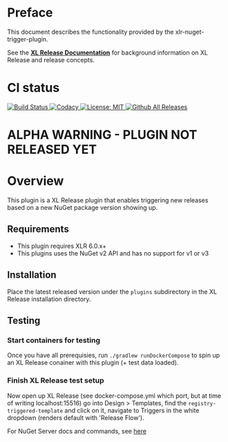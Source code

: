 # Preface #

This document describes the functionality provided by the xlr-nuget-trigger-plugin.

See the **[XL Release Documentation](https://docs.xebialabs.com/xl-release/index.html)** for background information on XL Release and release concepts.

# CI status #

[![Build Status][xlr-nuget-trigger-plugin-travis-image] ][xlr-nuget-trigger-plugin-travis-url]
[![Codacy][xlr-nuget-trigger-plugin-codacy-image] ][xlr-nuget-trigger-plugin-codacy-url]
[![License: MIT][xlr-nuget-trigger-plugin-license-image] ][xlr-nuget-trigger-plugin-license-url]
[![Github All Releases][xlr-nuget-trigger-plugin-downloads-image] ]()

[xlr-nuget-trigger-plugin-travis-image]: https://travis-ci.org/xebialabs-community/xlr-nuget-trigger-plugin.svg?branch=master
[xlr-nuget-trigger-plugin-travis-url]: https://travis-ci.org/xebialabs-community/xlr-nuget-trigger-plugin
[xlr-nuget-trigger-plugin-codacy-image]: https://api.codacy.com/project/badge/Grade/b78313b1eb1b4b058dc4512b4d48c26f
[xlr-nuget-trigger-plugin-codacy-url]: https://www.codacy.com/app/rvanstone/xlr-nuget-trigger-plugin
[xlr-nuget-trigger-plugin-license-image]: https://img.shields.io/badge/License-MIT-yellow.svg
[xlr-nuget-trigger-plugin-license-url]: https://opensource.org/licenses/MIT
[xlr-nuget-trigger-plugin-downloads-image]: https://img.shields.io/github/downloads/xebialabs-community/xlr-nuget-trigger-plugin/total.svg

# ALPHA WARNING - PLUGIN NOT RELEASED YET #

# Overview #

This plugin is a XL Release plugin that enables triggering new releases based on a new NuGet package version showing up.

## Requirements

- This plugin requires XLR 6.0.x+
- This plugins uses the NuGet v2 API and has no support for v1 or v3

## Installation ##

Place the latest released version under the `plugins` subdirectory in the XL Release installation directory.

## Testing ##

### Start containers for testing ###

Once you have all prerequisies, run `./gradlew runDockerCompose` to spin up an XL Release conainer with this plugin (+ test data loaded).

### Finish XL Release test setup ###

Now open up XL Release (see docker-compose.yml which port, but at time of writing localhost:15516) go into Design > Templates, find the `registry-triggered-template` and click on it, navigate to Triggers in the white dropdown (renders default with 'Release Flow').

For NuGet Server docs and commands, see [here](https://docs.microsoft.com/en-us/nuget/api/search-query-service-resource)
